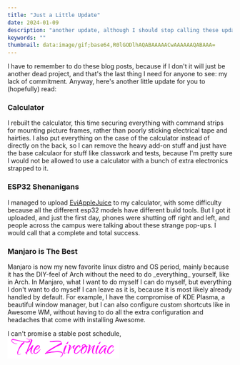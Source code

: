 ```yaml
---
title: "Just a Little Update"
date: 2024-01-09
description: "another update, although I should stop calling these updates, because this is how most of them are going to be"
keywords: ""
thumbnail: data:image/gif;base64,R0lGODlhAQABAAAAACwAAAAAAQABAAA=
---
```

I have to remember to do these blog posts, because if I don't it will just be another dead project, and that's the last thing I need for anyone to see: my lack of commitment. Anyway, here's another little update for you to (hopefully) read:
<br>
<h3 id="heading">Calculator</h3>
I rebuilt the calculator, this time securing everything with command strips for mounting picture frames, rather than poorly sticking electrical tape and hairties. I also put everything on the case of the calculator instead of directly on the back, so I can remove the heavy add-on stuff and just have the base calculaor for stuff like classwork and tests, because I'm pretty sure I would not be allowed to use a calculator with a bunch of extra electronics strapped to it.
<br>
<h3 id="heading">ESP32 Shenanigans</h3>
I managed to upload <a style="text-decoration:underline;" href="https://github.com/ckcr4lyf/EvilAppleJuice-ESP32" target="_blank" rel="noopener noreferrer">EviAppleJuice</a> to my calculator, with some difficulty because all the different esp32 models have different build tools. But I got it uploaded, and just the first day, phones were shutting off right and left, and people across the campus were talking about these strange pop-ups. I would call that a complete and total success.
<br>
<h3 id="heading">Manjaro is The Best</h3>
Manjaro is now my new favorite linux distro and OS period, mainly because it has the DIY-feel of Arch without the need to do _everything_ yourself, like in Arch. In Manjaro, what I want to do myself I can do myself, but everything I don't want to do myself I can leave as it is, because it is most likely already handled by default. For example, I have the compromise of KDE Plasma, a beautiful window manager, but I can also configure custom shortcuts like in Awesome WM, without having to do all the extra configuration and headaches that come with installing Awesome.
&nbsp;  
&nbsp;  

I can't promise a stable post schedule,  
<img src="https://github.com/ZirconiaCubed3v2/ZirconiaCubed3v2.github.io/blob/main/_images/sig.png?raw=true" alt="signature" style="width:250px;"/>

